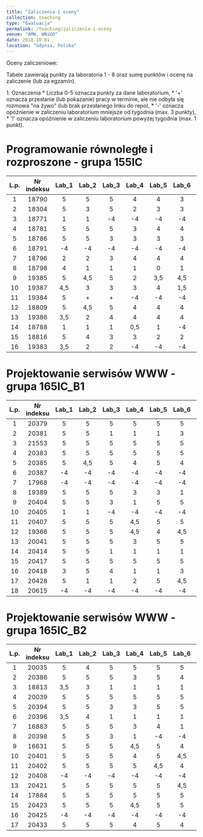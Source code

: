 ```yaml
---
title: "Zaliczenia i oceny"
collection: teaching
type: "Ewaluacja"
permalink: /teaching/zaliczenia-i-oceny
venue: "AMW, WNiUO"
date: 2018-10-01
location: "Gdynia, Polska"
---
```




Oceny zaliczeniowe:
<p>Tabele zawierają punkty za laboratoria 1 - 8 oraz sumę punktów i ocenę na zaliczenie (lub za egzamin).</p>
1. Oznaczenia 
  * Liczba 0-5 oznacza punkty za dane laboratorium,
  * '+' oznacza przesłanie (lub pokazanie) pracy w terminie, ale nie odbyła się rozmowa "na żywo" (lub brak przesłanego linku do repo),
  * '-' oznacza opóźnienie w zaliczeniu laboratorium mniejsze od tygodnia (max. 3 punkty),
  * '!' oznacza opóźnienie w zaliczeniu laboratorium powyżej tygodnia (max. 1 punkt).

Programowanie równoległe i rozproszone - grupa 155IC
======

|  L.p. | Nr indeksu      | Lab_1 | Lab_2 |Lab_3  | Lab_4  |Lab_5  | Lab_6  |Lab_7  | Lab_8  | LAB_SUMA / OCENA | EGZAMIN   |
|:-----:| :-------------: |:-----:|:-----:|:-----:|:-----: |:-----:|:-----: |:-----:|:-----: |    :-----:     	|:-----:    |
|   1   |     18790       |   5   |   5   |   5   |   4    |   4   |   3    |   2   |   1    |      29 / <b style="color:green">4,5</b>     	|     0     |
|   2   |     18304       |   5   |   3   |   5   |   2    |   3   |   3    |   2   |   2    |      25 / <b style="color:green">4</b>    	|     0     |
|   3   |     18771       |   1   |   1   |  -4   |  -4    |  -4   |  -4    |  -4   |  -4    |     -22 /	|     0     |
|   4   |     18781       |   5   |   5   |   5   |   3    |   4   |   4    |   3   |   2    |      31 / <b style="color:green">4,5</b>		|     0     |
|   5   |     18786       |   5   |   5   |   3   |   3    |   3   |   3    |   2   |   2    |      26 / <b style="color:green">4</b>     	|     0     |
|   6   |     18791       |  -4   |  -4   |  -4   |  -4    |  -4   |  -4    |  -4   |  -4    |     -32 /       	|     0     |
|   7   |     18796       |   2   |   2   |   3   |   4    |   4   |   4    |   5   |   5    |      29 / <b style="color:green">4,5</b>      	|     0     |
|   8   |     18798       |   4   |   1   |   1   |   1    |   0   |   1    |   0   |  -4    |       4 /   	|     0     |
|   9   |     19385       |   5   |  4,5  |   5   |   2    |  3,5  |  4,5   |  3,5  |   4    |      32 / <b style="color:green">4,5</b>		|     0     |
|  10   |     19387       |  4,5  |   3   |   3   |   3    |   4   |  1,5   |   3   |   2    |      26 / <b style="color:green">4</b>  		|     0     |
|  11   |     19384       |   5   |   +   |   +   |  -4    |  -4   |  -4    |  -4   |  -4    |     -15 /      	|     0     |
|  12   |     18809       |   5   |  4,5  |   5   |   4    |   4   |   4    |   3   |   3    |     32,5 / <b style="color:green">4,5</b>     	|     0     |
|  13   |     19386       |  3,5  |   2   |   4   |   4    |   4   |   4    |   4   |   4    |     29,5 / <b style="color:green">4,5</b>    	|     0     |
|  14   |     18788       |   1   |   1   |   1   |  0,5   |   1   |  -4    |  -4   |  -4    |     -7,5 /      	|     0     |
|  15   |     18816       |   5   |   4   |   3   |   3    |   2   |   2    |   2   |   1    | 	    22 / <b style="color:green">3,5</b>		|     0     |
|  16   |     19383       | 3,5   |   2   |   2   |  -4    |  -4   |  -4    |  -4   |  -4    |      -12,5 /     |     0     |


Projektowanie serwisów WWW - grupa 165IC_B1
======

|  L.p. | Nr indeksu      | Lab_1 | Lab_2 |Lab_3  | Lab_4  |Lab_5  | Lab_6  |Lab_7  | Lab_8  | Lab_9  | Lab_10  |      SUMA     |ZALICZENIE |
|:-----:| :-------------: |:-----:|:-----:|:-----:|:-----: |:-----:|:-----: |:-----:|:-----: |:-----: |:-----:  |:-----:        |:-----:    |
|   1   |     20379       |   5   |   5   |   5   |   5    |   5   |   5    |   4   |   4    |   4    |   5     |       47      |<b style="color:green"> 5</b> 	|
|   2   |     20381       |   5   |   5   |   1   |   1    |   1   |   3    |   3   |  -2    |   0    |   0     |       17      |     0     |
|   3   |     21553       |   5   |   5   |   5   |   5    |   5   |   5    |  4,5  |   4    |  4,5   |   5     |       48      |<b style="color:green"> 5</b> 	|
|   4   |     20383       |   5   |   5   |   5   |   5    |   5   |   5    |   5   |   4    |   4    |   5     |       48      |<b style="color:green"> 5</b> 	|
|   5   |     20385       |   5   |  4,5  |   5   |   4    |   5   |   4    |   5   |   3    |   3    |   3     |       41,5    |<b style="color:green">4,5</b>	|
|   6   |     20387       |  -4   |  -4   |  -4   |  -4    |  -4   |  -4    |  -4   |  -2    |   0    |   0     |      -30      |     0     |
|   7   |     17968       |  -4   |  -4   |  -4   |  -4    |  -4   |  -4    |  -4   |  -2    |   0    |   0     |      -30      |     0     |
|   8   |     19389       |   5   |   5   |   5   |   3    |   3   |   1    |   3   |   3    |   4    |  4,5    |       36,5    |<b style="color:green">4</b>	|
|   9   |     20404       |   5   |   5   |   3   |   1    |   5   |   5    |   1   |   1    |   1    |   2     |       29      |<b style="color:green">3,5</b>	|
|  10   |     20405       |   1   |   1   |  -4   |  -4    |  -4   |  -4    |  -4   |  -2    |   0    |   0     |      -20      |     0     |
|  11   |     20407       |   5   |   5   |   5   |  4,5   |   5   |   5    |  3    |   3    |   5    |   5     |       45,5    |<b style="color:green">5</b>	|
|  12   |     19366       |   5   |   5   |   5   |  4,5   |   4   |  4,5   |   3   |   4    |   3    |   3     |       41      |<b style="color:green">4,5</b>	|
|  13   |     20041       |   5   |   5   |   5   |   3    |   5   |   5    |  4,5  |   1    |   1    |  4,5    |       39	|<b style="color:green">4,5</b>	|
|  14   |     20414       |   5   |   5   |   1   |   1    |   1   |   1    |   1   |   3    |   3    |  4,5    |       25,5    |<b style="color:green">3</b>	|
|  15   |     20417       |   5   |   5   |   5   |   5    |   5   |   5    |  4,5  |  4,5   |   5    |  4,5    |       48,5    |<b style="color:green"> 5</b> 	|
|  16   |     20418       |   3   |   5   |   4   |   1    |   1   |   3    |   4   |   3    |  3,5   |   4     |       31,5    |<b style="color:green">3,5</b>	|
|  17   |     20428       |   5   |   1   |   1   |   2    |   5   |  4,5   |  -2   |   +    |   0    |   0     |       16,5    |     0     |
|  18   |     20615       |  -4   |  -4   |  -4   |  -4    |  -4   |  -4    |  -4   |  -2    |   0    |   0     |      -30      |     0     |

Projektowanie serwisów WWW - grupa 165IC_B2
======

|  L.p. | Nr indeksu      | Lab_1 | Lab_2 |Lab_3  | Lab_4  |Lab_5  | Lab_6  |Lab_7  | Lab_8  | Lab_9  | Lab_10  |	SUMA          		      	|ZALICZENIE |
|:-----:| :-------------: |:-----:|:-----:|:-----:|:-----: |:-----:|:-----: |:-----:|:-----: |:-----: |:-----:  |	:-----: |:-----:    |
|   1   |     20035       |   5   |   4   |   5   |   5    |   5   |   5    |   5   |  4,5   |  4,5   |   4     | 	47     	| <b style="color:green"> 5</b> |
|   2   |     20386       |   5   |   5   |   5   |   3    |   5   |   4    |   5   |   5    |   4    |   5     | 	46  	| <b style="color:green"> 5</b>	|
|   3   |     18813       |  3,5  |   3   |   1   |   1    |   1   |   1    |   3   |   3    |  3,5   |   5     | 	25     	| <b style="color:green">3</b>	|
|   4   |     20039       |   5   |   5   |   5   |   5    |   5   |   5    |   5   |   3,5  |  3,5   |   4     | 	46     	| <b style="color:green"> 5</b> |
|   5   |     20394       |   5   |   5   |   3   |   3    |   5   |   5    |  4,5  | 	3    |   4    |   4     | 	41,5   	|<b style="color:green">4,5</b> |
|   6   |     20396       |  3,5  |   4   |   1   |   1    |   1   |   1    |   1   |   3,5  |   4    |   5     |	25	|<b style="color:green">3</b>   |
|   7   |     16883       |   5   |   5   |   5   |   3    |   4   |   1    |   1   |   5    |   5    |   5     |	39	|<b style="color:green">4,5</b> |
|   8   |     20398       |   5   |   5   |   3   |   1    |  -4   |  -4    |  -4   |  -2    |   0    |   0     |       0    	|     0     |
|   9   |     16631       |   5   |   5   |   5   |   4,5  |   5   |   4    |   4   |  4,5   |  3,5   |  4,5    |	45	|<b style="color:green"> 5</b>|
|  10   |     20401       |   5   |   5   |   5   |   4    |   5   |  4,5   |   5   |  4,5   |   4    |   5     |	47	| <b style="color:green"> 5</b> |
|  11   |     20402       |   5   |   5   |   5   |   5    |  4,5  |   4    |   5   |  4,5   |   4    |  4,5    |	46,5	| <b style="color:green"> 5</b>	|
|  12   |     20408       |  -4   |  -4   |  -4   |  -4    |  -4   |  -4    |  -4   |  -2    |   0    |   0     |     -30      	|     0     |
|  13   |     20421       |   5   |   5   |   5   |   5    |   5   |  4,5   |   5   |   4    |   5    |   5     |  	48,5  	| <b style="color:green"> 5</b> |
|  14   |     17884       |   5   |   5   |   5   |   5    |   5   |   5    |  4,5  |   5    |   4    |   5     |  	48,5	|<b style="color:green"> 5</b>	|
|  15   |     20423       |   5   |   5   |   5   |  4,5   |   5   |   5    |   5   |   3    |   3    |   5     |      45,5    	|<b style="color:green">5</b>	|
|  16   |     20425       |  -4   |  -4   |  -4   |  -4    |  -4   |  -4    |  -4   |  -2    |   0    |   0     |     -30   	|     0     |
|  17   |     20433       |   5   |   5   |   5   |   4    |   5   |   4    |   5   |   5    |  4,5   |   5     |	48	| <b style="color:green"> 5</b> |


